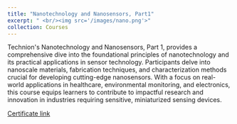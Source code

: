 ```yaml
---
title: "Nanotechnology and Nanosensors, Part1"
excerpt: " <br/><img src='/images/nano.png'>"
collection: Courses
---
```



Technion's Nanotechnology and Nanosensors, Part 1, provides a comprehensive dive into the foundational principles of nanotechnology and its practical applications in sensor technology. Participants delve into nanoscale materials, fabrication techniques, and characterization methods crucial for developing cutting-edge nanosensors. With a focus on real-world applications in healthcare, environmental monitoring, and electronics, this course equips learners to contribute to impactful research and innovation in industries requiring sensitive, miniaturized sensing devices.


 <a href="https://coursera.org/share/9d2a857a896d21053575444a20969608">Certificate link</a>

